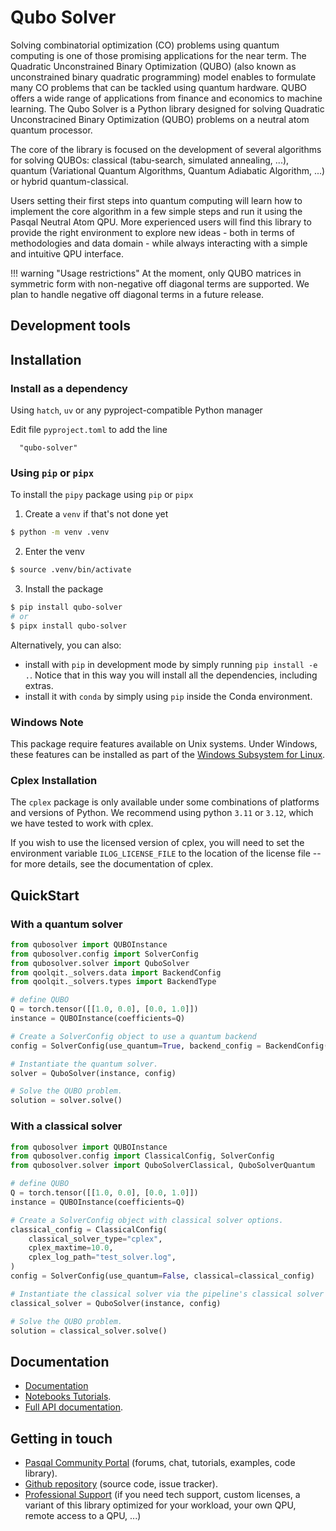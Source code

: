 # Qubo Solver

Solving combinatorial optimization (CO) problems using quantum computing is one of those promising applications for the near term. The Quadratic Unconstrained Binary Optimization (QUBO) (also known as unconstrained binary quadratic programming) model enables to formulate many CO problems that can be tackled using quantum hardware. QUBO offers a wide range of applications from finance and economics to machine learning.
The Qubo Solver is a Python library designed for solving Quadratic Unconstracined Binary Optimization (QUBO) problems on a neutral atom quantum processor.

The core of the library is focused on the development of several algorithms for solving QUBOs: classical (tabu-search, simulated annealing, ...), quantum (Variational Quantum Algorithms, Quantum Adiabatic Algorithm, ...) or hybrid quantum-classical.

Users setting their first steps into quantum computing will learn how to implement the core algorithm in a few simple steps and run it using the Pasqal Neutral Atom QPU. More experienced users will find this library to provide the right environment to explore new ideas - both in terms of methodologies and data domain - while always interacting with a simple and intuitive QPU interface.

!!! warning "Usage restrictions"
    At the moment, only QUBO matrices in symmetric form with non-negative off diagonal terms are supported.
    We plan to handle negative off diagonal terms in a future release.

## Development tools

## Installation

### Install as a dependency

Using `hatch`, `uv` or any pyproject-compatible Python manager

Edit file `pyproject.toml` to add the line

```
  "qubo-solver"
```

### Using `pip` or `pipx`

To install the `pipy` package using `pip` or `pipx`

1. Create a `venv` if that's not done yet

```sh
$ python -m venv .venv

```

2. Enter the venv

```sh
$ source .venv/bin/activate
```

3. Install the package

```sh
$ pip install qubo-solver
# or
$ pipx install qubo-solver
```

Alternatively, you can also:

* install with `pip` in development mode by simply running `pip install -e .`. Notice that in this way
  you will install all the dependencies, including extras.
* install it with `conda` by simply using `pip` inside the Conda environment.

### Windows Note

This package require features available on Unix systems. Under Windows, these features can be installed as
part of the [Windows Subsystem for Linux](https://learn.microsoft.com/en-us/windows/wsl/).

### Cplex Installation

The `cplex` package is only available under some combinations of platforms and versions of Python. We
recommend using python `3.11` or `3.12`, which we have tested to work with cplex.

If you wish to use the licensed version of cplex, you will need to set the environment
variable `ILOG_LICENSE_FILE` to the location of the license file -- for more details, see the documentation
of cplex.


## QuickStart

### With a quantum solver

```python
from qubosolver import QUBOInstance
from qubosolver.config import SolverConfig
from qubosolver.solver import QuboSolver
from qoolqit._solvers.data import BackendConfig
from qoolqit._solvers.types import BackendType

# define QUBO
Q = torch.tensor([[1.0, 0.0], [0.0, 1.0]])
instance = QUBOInstance(coefficients=Q)

# Create a SolverConfig object to use a quantum backend
config = SolverConfig(use_quantum=True, backend_config = BackendConfig(backend=BackendType.QUTIP))

# Instantiate the quantum solver.
solver = QuboSolver(instance, config)

# Solve the QUBO problem.
solution = solver.solve()
```

### With a classical solver

```python
from qubosolver import QUBOInstance
from qubosolver.config import ClassicalConfig, SolverConfig
from qubosolver.solver import QuboSolverClassical, QuboSolverQuantum

# define QUBO
Q = torch.tensor([[1.0, 0.0], [0.0, 1.0]])
instance = QUBOInstance(coefficients=Q)

# Create a SolverConfig object with classical solver options.
classical_config = ClassicalConfig(
    classical_solver_type="cplex",
    cplex_maxtime=10.0,
    cplex_log_path="test_solver.log",
)
config = SolverConfig(use_quantum=False, classical=classical_config)

# Instantiate the classical solver via the pipeline's classical solver dispatcher.
classical_solver = QuboSolver(instance, config)

# Solve the QUBO problem.
solution = classical_solver.solve()
```


## Documentation

- [Documentation](https://pasqal-io.github.io/qubo-solver/latest/)
- [Notebooks Tutorials](https://pasqal-io.github.io/qubo-solver/latest/tutorial/01-dataset-generation-and-loading/).
- [Full API documentation](https://pasqal-io.github.io/qubo-solver/latest/api/qubo_instance/).


## Getting in touch

- [Pasqal Community Portal](https://community.pasqal.com/) (forums, chat, tutorials, examples, code library).
- [Github repository](https://github.com/pasqal-io/qubo-solver) (source code, issue tracker).
- [Professional Support](https://www.pasqal.com/contact-us/) (if you need tech support, custom licenses, a variant of this library optimized for your workload, your own QPU, remote access to a QPU, ...)
